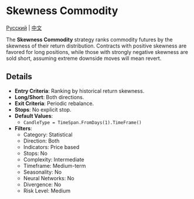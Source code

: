 # Skewness Commodity
[Русский](README_ru.md) | [中文](README_zh.md)

The **Skewness Commodity** strategy ranks commodity futures by the skewness of their return distribution. Contracts with positive skewness are favored for long positions, while those with strongly negative skewness are sold short, assuming extreme downside moves will mean revert.

## Details
- **Entry Criteria**: Ranking by historical return skewness.
- **Long/Short**: Both directions.
- **Exit Criteria**: Periodic rebalance.
- **Stops**: No explicit stop.
- **Default Values**:
  - `CandleType = TimeSpan.FromDays(1).TimeFrame()`
- **Filters**:
  - Category: Statistical
  - Direction: Both
  - Indicators: Price based
  - Stops: No
  - Complexity: Intermediate
  - Timeframe: Medium-term
  - Seasonality: No
  - Neural Networks: No
  - Divergence: No
  - Risk Level: Medium
